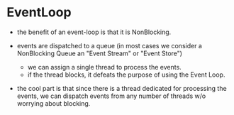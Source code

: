 # EventLoop
- the benefit of an event-loop is that it is NonBlocking. 

- events are dispatched to a queue (in most cases we consider a NonBlocking Queue an "Event 
Stream" or "Event Store")
     - we can assign a single thread to process the events. 
     - if the thread blocks, it defeats the purpose of using the Event Loop.
     
 - the cool part is that since there is a thread dedicated for processing the events, we 
 can dispatch events from any number of threads w/o worrying about blocking. 
